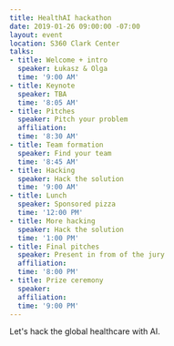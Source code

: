 ```yaml
---
title: HealthAI hackathon
date: 2019-01-26 09:00:00 -07:00
layout: event
location: S360 Clark Center
talks:
- title: Welcome + intro
  speaker: Łukasz & Olga
  time: '9:00 AM'
- title: Keynote
  speaker: TBA
  time: '8:05 AM'
- title: Pitches
  speaker: Pitch your problem
  affiliation: 
  time: '8:30 AM'
- title: Team formation
  speaker: Find your team
  time: '8:45 AM'
- title: Hacking
  speaker: Hack the solution
  time: '9:00 AM'
- title: Lunch
  speaker: Sponsored pizza
  time: '12:00 PM'
- title: More hacking
  speaker: Hack the solution
  time: '1:00 PM'
- title: Final pitches
  speaker: Present in from of the jury
  affiliation: 
  time: '8:00 PM'
- title: Prize ceremony
  speaker: 
  affiliation: 
  time: '9:00 PM'
---
```


Let's hack the global healthcare with AI.